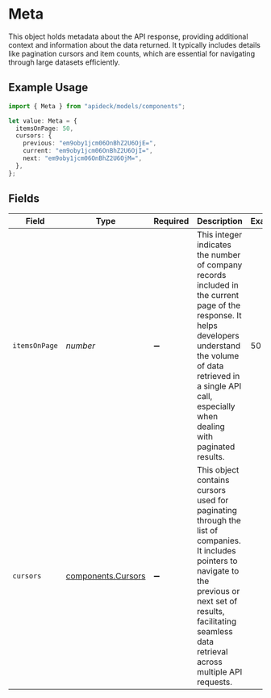 # Meta

This object holds metadata about the API response, providing additional context and information about the data returned. It typically includes details like pagination cursors and item counts, which are essential for navigating through large datasets efficiently.

## Example Usage

```typescript
import { Meta } from "apideck/models/components";

let value: Meta = {
  itemsOnPage: 50,
  cursors: {
    previous: "em9oby1jcm06OnBhZ2U6OjE=",
    current: "em9oby1jcm06OnBhZ2U6OjI=",
    next: "em9oby1jcm06OnBhZ2U6OjM=",
  },
};
```

## Fields

| Field                                                                                                                                                                                                                                | Type                                                                                                                                                                                                                                 | Required                                                                                                                                                                                                                             | Description                                                                                                                                                                                                                          | Example                                                                                                                                                                                                                              |
| ------------------------------------------------------------------------------------------------------------------------------------------------------------------------------------------------------------------------------------ | ------------------------------------------------------------------------------------------------------------------------------------------------------------------------------------------------------------------------------------ | ------------------------------------------------------------------------------------------------------------------------------------------------------------------------------------------------------------------------------------ | ------------------------------------------------------------------------------------------------------------------------------------------------------------------------------------------------------------------------------------ | ------------------------------------------------------------------------------------------------------------------------------------------------------------------------------------------------------------------------------------ |
| `itemsOnPage`                                                                                                                                                                                                                        | *number*                                                                                                                                                                                                                             | :heavy_minus_sign:                                                                                                                                                                                                                   | This integer indicates the number of company records included in the current page of the response. It helps developers understand the volume of data retrieved in a single API call, especially when dealing with paginated results. | 50                                                                                                                                                                                                                                   |
| `cursors`                                                                                                                                                                                                                            | [components.Cursors](../../models/components/cursors.md)                                                                                                                                                                             | :heavy_minus_sign:                                                                                                                                                                                                                   | This object contains cursors used for paginating through the list of companies. It includes pointers to navigate to the previous or next set of results, facilitating seamless data retrieval across multiple API requests.          |                                                                                                                                                                                                                                      |
